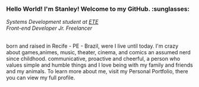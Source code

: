 <h3>Hello World! I'm Stanley! Welcome to my GitHub. :sunglasses: </h3>
<span><em>Systems Development student at <a rel="noopener noreferrer" href="https://www.instagram.com/ete.iburajordao/" target="_blank" >ETE</a></em></span><br>
<span><em>Front-end Developer Jr. Freelancer</em></span>
<br><br>
<p>born and raised in Recife - PE - Brazil, were I live until today. I'm crazy about games,animes, music, theater, cinema, and comics an assumed nerd since childhood. communicative, proactive and cheerful, a person who values simple and humble things and I love being with my family and friends and my animals.
To learn more about me, visit my Personal Portfolio, there you can view my full profile.<p>
<!--
**Stanleyhenrique/StanleyHenrique** is a ✨ _special_ ✨ repository because its `README.md` (this file) appears on your GitHub profile.

Here are some ideas to get you started:

- 🔭 I’m currently working on ...
- 🌱 I’m currently learning ...
- 👯 I’m looking to collaborate on ...
- 🤔 I’m looking for help with ...
- 💬 Ask me about ...
- 📫 How to reach me: ...
- 😄 Pronouns: ...
- ⚡ Fun fact: ...
-->
